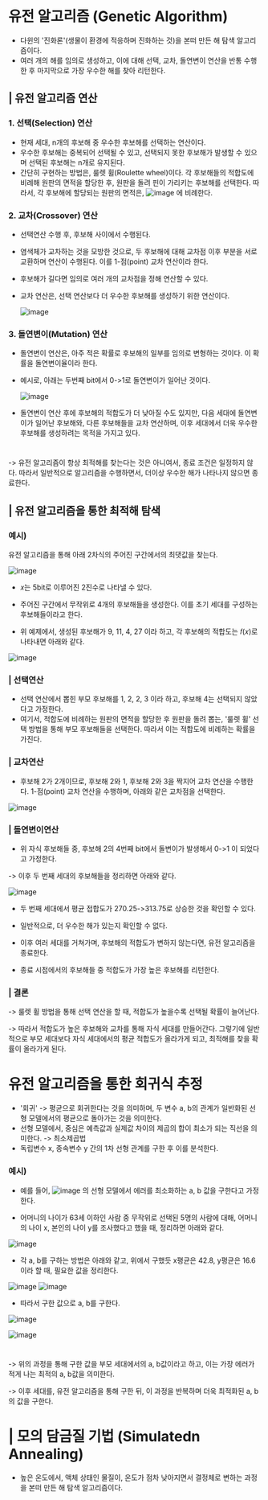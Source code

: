 
# 유전 알고리즘 (Genetic Algorithm)
*  다윈의 '진화론'(생물이 환경에 적응하며 진화하는 것)을 본떠 만든 해 탐색 알고리즘이다. 
*  여러 개의 해를 임의로 생성하고, 이에 대해 선택, 교차, 돌연변이 연산을 반통 수행한 후 마지막으로 가장 우수한 해를 찾아 리턴한다.

## | 유전 알고리즘 연산

### 1. 선택(Selection) 연산 
- 현재 세대, n개의 후보해 중 우수한 후보해를 선택하는 연산이다.
- 우수한 후보해는 중복되어 선택될 수 있고, 선택되지 못한 후보해가 발생할 수 있으며 선택된 후보해는 n개로 유지된다.
- 간단히 구현하는 방법은, 룰렛 휠(Roulette wheel)이다. 각 후보해들의 적합도에 비례해 원판의 면적을 할당한 후, 원판을 돌려 핀이 가리키는 후보해를 선택한다. 따라서, 각 후보해에 할당되는 원판의 면적은, ![image](https://user-images.githubusercontent.com/101811119/174244945-89564f38-a5fc-413d-aba2-0bd74147ffd6.png) 에 비례한다.
    

### 2. 교차(Crossover) 연산 
-  선택연산 수행 후, 후보해 사이에서 수행된다.
-  염색체가 교차하는 것을 모방한 것으로, 두 후보해에 대해 교차점 이후 부분을 서로 교환하며 연산이 수행된다. 이를 1-점(point) 교차 연산이라 한다.
- 후보해가 길다면 임의로 여러 개의 교차점을 정해 연산할 수 있다.
- 교차 연산은, 선택 연산보다 더 우수한 후보해를 생성하기 위한 연산이다.

    ![image](https://user-images.githubusercontent.com/101811119/174246735-aa0e88da-32e1-4f90-8e9e-b23146b9e519.png)


### 3. 돌연변이(Mutation) 연산 
- 돌연변이 연산은, 아주 적은 확률로 후보해의 일부를 임의로 변형하는 것이다. 이 확률을 돌연변이율이라 한다.
- 예시로, 아래는 두번째 bit에서 0->1로 돌연변이가 일어난 것이다.

    ![image](https://user-images.githubusercontent.com/101811119/174249557-a320305a-6c77-4cbb-95e5-49ffe3b3aed1.png)
- 돌연변이 연산 후에 후보해의 적합도가 더 낮아질 수도 있지만, 다음 세대에 돌연변이가 일어난 후보해와, 다른 후보해들을 교차 연산하며, 이후 세대에서 더욱 우수한 후보해를 생성하려는 목적을 가지고 있다.
#
-> 유전 알고리즘이 항상 최적해를 찾는다는 것은 아니여서, 종료 조건은 일정하지 않다. 따라서 일반적으로 알고리즘을 수행하면서, 더이상 우수한 해가 나타나지 않으면 종료한다.

## | 유전 알고리즘을 통한  최적해 탐색
### 예시)
유전 알고리즘을 통해 아래 2차식의 주어진 구간에서의 최댓값을 찾는다.

![image](https://user-images.githubusercontent.com/101811119/174286710-6014085f-aa7a-4980-8762-3f07abd4bef8.png)

+ 𝑥는 5bit로 이루어진 2진수로 나타낼 수 있다.

+ 주어진 구간에서 무작위로 4개의 후보해들을 생성한다. 이를 초기 세대를 구성하는 후보해들이라고 한다.

+ 위 예제에서, 생성된 후보해가 9, 11, 4, 27 이라 하고, 각 후보해의 적합도는 𝑓(𝑥)로 나타내면 아래와 같다.

![image](https://user-images.githubusercontent.com/101811119/174290121-6b5411b8-4bfe-481b-bd36-861e4da43332.png)

### | 선택연산
+ 선택 연산에서 뽑힌 부모 후보해를 1, 2, 2, 3 이라 하고, 후보해 4는 선택되지 않았다고 가정한다.
+ 여기서, 적합도에 비례하는 원판의 면적을 할당한 후 원판을 돌려 뽑는, '룰렛 휠' 선택 방법을 통해 부모 후보해들을 선택한다. 따라서 이는 적합도에 비례하는 확률을 가진다.
### | 교차연산
+ 후보해 2가 2개이므로, 후보해 2와 1, 후보해 2와 3을 짝지어 교차 연산을 수행한다. 1-점(point) 교차 연산을 수행하며, 아래와 같은 교차점을 선택한다.

![image](https://user-images.githubusercontent.com/101811119/174293232-4f6b7c81-c335-4149-833b-2ed22e1a8bf2.png)

### | 돌연변이연산
+ 위 자식 후보해들 중, 후보해 2의 4번째 bit에서 돌변이가 발생해서 0->1 이 되었다고 가정한다. 

-> 이후 두 번째 세대의 후보해들을 정리하면 아래와 같다.

![image](https://user-images.githubusercontent.com/101811119/174294547-618a2ebb-6e02-4505-9174-744922d4b98e.png)

+ 두 번째 세대에서 평균 접합도가 270.25->313.75로 상승한 것을 확인할 수 있다.

+ 일반적으로, 더 우수한 해가 있는지 확인할 수 없다.

+ 이후 여러 세대를 거쳐가며, 후보해의 적합도가 변하지 않는다면, 유전 알고리즘을 종료한다.

+ 종료 시점에서의 후보해들 중 적합도가 가장 높은 후보해를 리턴한다.


### | 결론
-> 룰렛 휠 방법을 통해 선택 연산을 할 때, 적합도가 높을수록 선택될 확률이 늘어난다. 

-> 따라서 적합도가 높은 후보해와 교차를 통해 자식 세대를 만들어간다. 그렇기에 일반적으로 부모 세대보다 자식 세대에서의 평균 적합도가 올라가게 되고, 최적해를 찾을 확률이 올라가게 된다.



# 유전 알고리즘을 통한 회귀식 추정
- '회귀' -> 평균으로 회귀한다는 것을 의미하며, 두 변수 a, b의 관계가 일반화된 선형 모델에서의 평균으로 돌아가는 것을 의미한다.
- 선형 모델에서, 중심은 예측값과 실제값 차이의 제곱의 합이 최소가 되는 직선을 의미한다. -> 최소제곱법
- 독립변수 x, 종속변수 y 간의 1차 선형 관계를 구한 후 이를 분석한다.

### 예시)
+ 예를 들어, ![image](https://user-images.githubusercontent.com/101811119/174313049-72af540f-0912-4b45-a164-ac528820a188.png) 의 선형 모델에서 에러를 최소화하는 a, b 값을 구한다고 가정한다.

+ 어머니의 나이가 63세 이하인 사람 중 무작위로 선택된 5명의 사람에 대해, 어머니의 나이 x, 본인의 나이 y를 조사했다고 했을 때, 정리하면 아래와 같다.

![image](https://user-images.githubusercontent.com/101811119/174317516-c2917b12-b1dc-4525-8aec-cc592147f07c.png)

+ 각 a, b를 구하는 방법은 아래와 같고, 위에서 구했듯 x평균은 42.8, y평균은 16.6이라 할 때, 필요한 값을 정리한다.

![image](https://user-images.githubusercontent.com/101811119/174321544-6d695118-44f5-4bb5-ba8a-f148dcae91c6.png)
![image](https://user-images.githubusercontent.com/101811119/174319017-256dd2a6-b34e-4f1d-8ac7-5af1f9af4512.png)

+ 따라서 구한 값으로 a, b를 구한다.

![image](https://user-images.githubusercontent.com/101811119/174321306-b7b187bb-dbe2-4226-b227-3db0ef5edbf7.png)

![image](https://user-images.githubusercontent.com/101811119/174322330-4651e221-0133-43fe-92ca-558c21249330.png)
#
-> 위의 과정을 통해 구한 값을 부모 세대에서의 a, b값이라고 하고, 이는 가장 에러가 적게 나는 최적의 a, b값을 의미한다. 

-> 이후 세대를, 유전 알고리즘을 통해 구한 뒤, 이 과정을 반복하며 더욱 최적화된 a, b의 값을 구한다.

#
# | 모의 담금질 기법 (Simulatedn Annealing)
* 높은 온도에서, 액체 상태인 물질이, 온도가 점차 낮아지면서 결정체로 변하는 과정을 본떠 만든 해 탐색 알고리즘이다.

